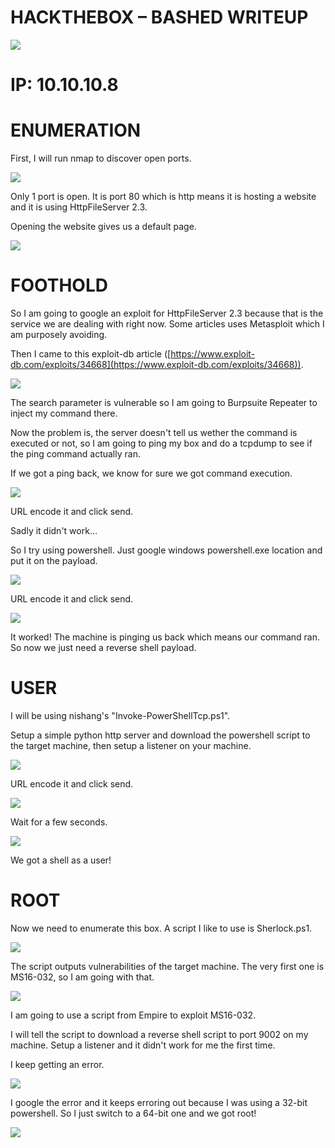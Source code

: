 # **HACKTHEBOX – BASHED WRITEUP**

![](/image/image001.png)

# **IP: 10.10.10.8**

# **ENUMERATION**

First, I will run nmap to discover open ports.

![](RackMultipart20200927-4-1qdqvyu_html_a865ba54cfedfab7.png)

Only 1 port is open. It is port 80 which is http means it is hosting a website and it is using HttpFileServer 2.3.

Opening the website gives us a default page.

![](RackMultipart20200927-4-1qdqvyu_html_63aab7aa3ffe52c4.png)

# **FOOTHOLD**

So I am going to google an exploit for HttpFileServer 2.3 because that is the service we are dealing with right now. Some articles uses Metasploit which I am purposely avoiding.

Then I came to this exploit-db article ([https://www.exploit-db.com/exploits/34668](https://www.exploit-db.com/exploits/34668)).

![](RackMultipart20200927-4-1qdqvyu_html_ff3ec9273237f2ff.png)

The search parameter is vulnerable so I am going to Burpsuite Repeater to inject my command there.

Now the problem is, the server doesn&#39;t tell us wether the command is executed or not, so I am going to ping my box and do a tcpdump to see if the ping command actually ran.

If we got a ping back, we know for sure we got command execution.

![](RackMultipart20200927-4-1qdqvyu_html_32094b7818643269.png)

URL encode it and click send.

Sadly it didn&#39;t work…

So I try using powershell. Just google windows powershell.exe location and put it on the payload.

![](RackMultipart20200927-4-1qdqvyu_html_926c01a7e301938a.png)

URL encode it and click send.

![](RackMultipart20200927-4-1qdqvyu_html_b87645f3aa577c25.png)

It worked! The machine is pinging us back which means our command ran. So now we just need a reverse shell payload.

# **USER**

I will be using nishang&#39;s &quot;Invoke-PowerShellTcp.ps1&quot;.

Setup a simple python http server and download the powershell script to the target machine, then setup a listener on your machine.

![](/image/image001.png)

URL encode it and click send.

![](RackMultipart20200927-4-1qdqvyu_html_6bb743b552f5a7b1.png)

Wait for a few seconds.

![](RackMultipart20200927-4-1qdqvyu_html_43015837ec33960a.png)

We got a shell as a user!

# **ROOT**

Now we need to enumerate this box. A script I like to use is Sherlock.ps1.

![](RackMultipart20200927-4-1qdqvyu_html_921878ba6428ecae.png)

The script outputs vulnerabilities of the target machine. The very first one is MS16-032, so I am going with that.

![](RackMultipart20200927-4-1qdqvyu_html_231512711a237aaa.png)

I am going to use a script from Empire to exploit MS16-032.

I will tell the script to download a reverse shell script to port 9002 on my machine. Setup a listener and it didn&#39;t work for me the first time.

I keep getting an error.

![](RackMultipart20200927-4-1qdqvyu_html_64c9e8fa9d16c582.png)

I google the error and it keeps erroring out because I was using a 32-bit powershell. So I just switch to a 64-bit one and we got root!

![](RackMultipart20200927-4-1qdqvyu_html_844693b26b7f7462.png)
